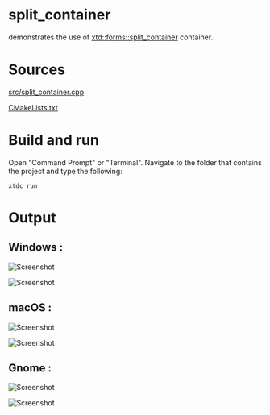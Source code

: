 # split_container

demonstrates the use of [xtd::forms::split_container](../../../../src/xtd_forms/include/xtd/forms/split_container.hpp) container.

# Sources

[src/split_container.cpp](src/split_container.cpp)

[CMakeLists.txt](CMakeLists.txt)

# Build and run

Open "Command Prompt" or "Terminal". Navigate to the folder that contains the project and type the following:

```shell
xtdc run
```

# Output

## Windows :

![Screenshot](../../../../docs/pictures/examples/split_container_w.png)

![Screenshot](../../../../docs/pictures/examples/split_container_wd.png)

## macOS :

![Screenshot](../../../../docs/pictures/examples/split_container_m.png)

![Screenshot](../../../../docs/pictures/examples/split_container_md.png)

## Gnome :

![Screenshot](../../../../docs/pictures/examples/split_container_g.png)

![Screenshot](../../../../docs/pictures/examples/split_container_gd.png)
